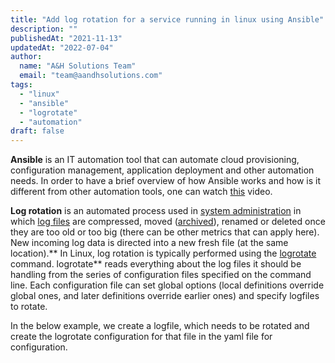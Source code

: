 ```yaml
---
title: "Add log rotation for a service running in linux using Ansible"
description: ""
publishedAt: "2021-11-13"
updatedAt: "2022-07-04"
author:
  name: "A&H Solutions Team"
  email: "team@aandhsolutions.com"
tags:
  - "linux"
  - "ansible"
  - "logrotate"
  - "automation"
draft: false
---
```


**Ansible** is an IT automation tool that can automate cloud provisioning, configuration management, application deployment and other automation needs. In order to have a brief overview of how Ansible works and how is it different from other automation tools, one can watch [this](https://www.youtube.com/watch?v=1id6ERvfozo&amp;ab_channel=TechWorldwithNana) video. 

**Log rotation** is an automated process used in [system administration](https://en.wikipedia.org/wiki/System_administration) in which [log files](https://en.wikipedia.org/wiki/Computer_data_logging) are compressed, moved ([archived](https://en.wikipedia.org/wiki/Archive)), renamed or deleted once they are too old or too big (there can be other metrics that can apply here). New incoming log data is directed into a new fresh file (at the same location).**
In Linux, log rotation is typically performed using the [logrotate](https://linux.die.net/man/8/logrotate) command. logrotate** reads everything about the log files it should be handling from the series of configuration files specified on the command line. Each configuration file can set global options (local definitions override global ones, and later definitions override earlier ones) and specify logfiles to rotate. 

In the below example, we create a logfile, which needs to be rotated and create the logrotate configuration for that file in the yaml file for configuration.
